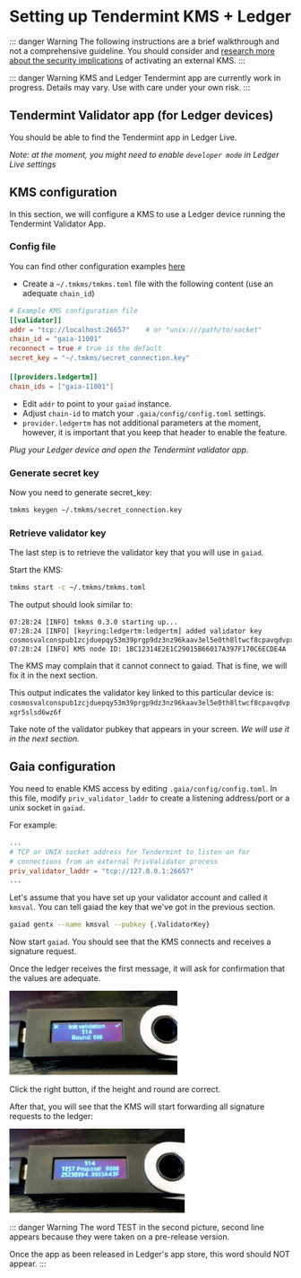 <!--
order: 6
-->

# Setting up Tendermint KMS + Ledger

::: danger Warning The following instructions are a brief walkthrough and not a
comprehensive guideline. You should consider and
[research more about the security implications](../security.md) of activating an
external KMS. :::

::: danger Warning KMS and Ledger Tendermint app are currently work in progress.
Details may vary. Use with care under your own risk. :::

## Tendermint Validator app (for Ledger devices)

You should be able to find the Tendermint app in Ledger Live.

*Note: at the moment, you might need to enable `developer mode` in Ledger Live
settings*

## KMS configuration

In this section, we will configure a KMS to use a Ledger device running the
Tendermint Validator App.

### Config file

You can find other configuration examples
[here](https://github.com/iqlusioninc/tmkms/blob/master/tmkms.toml.example)

*   Create a `~/.tmkms/tmkms.toml` file with the following content (use an
    adequate `chain_id`)

```toml
# Example KMS configuration file
[[validator]]
addr = "tcp://localhost:26657"    # or "unix:///path/to/socket"
chain_id = "gaia-11001"
reconnect = true # true is the default
secret_key = "~/.tmkms/secret_connection.key"

[[providers.ledgertm]]
chain_ids = ["gaia-11001"]
```

*   Edit `addr` to point to your `gaiad` instance.
*   Adjust `chain-id` to match your `.gaia/config/config.toml` settings.
*   `provider.ledgertm` has not additional parameters at the moment, however, it
    is important that you keep that header to enable the feature.

*Plug your Ledger device and open the Tendermint validator app.*

### Generate secret key

Now you need to generate secret\_key:

```bash
tmkms keygen ~/.tmkms/secret_connection.key
```

### Retrieve validator key

The last step is to retrieve the validator key that you will use in `gaiad`.

Start the KMS:

```bash
tmkms start -c ~/.tmkms/tmkms.toml
```

The output should look similar to:

```text
07:28:24 [INFO] tmkms 0.3.0 starting up...
07:28:24 [INFO] [keyring:ledgertm:ledgertm] added validator key cosmosvalconspub1zcjduepqy53m39prgp9dz3nz96kaav3el5e0th8ltwcf8cpavqdvpxgr5slsd6wz6f
07:28:24 [INFO] KMS node ID: 1BC12314E2E1C29015B66017A397F170C6ECDE4A
```

The KMS may complain that it cannot connect to gaiad. That is fine, we will fix
it in the next section.

This output indicates the validator key linked to this particular device is:
`cosmosvalconspub1zcjduepqy53m39prgp9dz3nz96kaav3el5e0th8ltwcf8cpavqdvpxgr5slsd6wz6f`

Take note of the validator pubkey that appears in your screen. *We will use it
in the next section.*

## Gaia configuration

You need to enable KMS access by editing `.gaia/config/config.toml`. In this
file, modify `priv_validator_laddr` to create a listening address/port or a unix
socket in `gaiad`.

For example:

```toml
...
# TCP or UNIX socket address for Tendermint to listen on for
# connections from an external PrivValidator process
priv_validator_laddr = "tcp://127.0.0.1:26657"
...
```

Let's assume that you have set up your validator account and called it `kmsval`.
You can tell gaiad the key that we've got in the previous section.

```bash
gaiad gentx --name kmsval --pubkey {.ValidatorKey}
```

Now start `gaiad`. You should see that the KMS connects and receives a signature
request.

Once the ledger receives the first message, it will ask for confirmation that
the values are adequate.

![](ledger_1.jpg)

Click the right button, if the height and round are correct.

After that, you will see that the KMS will start forwarding all signature
requests to the ledger:

![](ledger_2.jpg)

::: danger Warning The word TEST in the second picture, second line appears
because they were taken on a pre-release version.

Once the app as been released in Ledger's app store, this word should NOT
appear. :::
